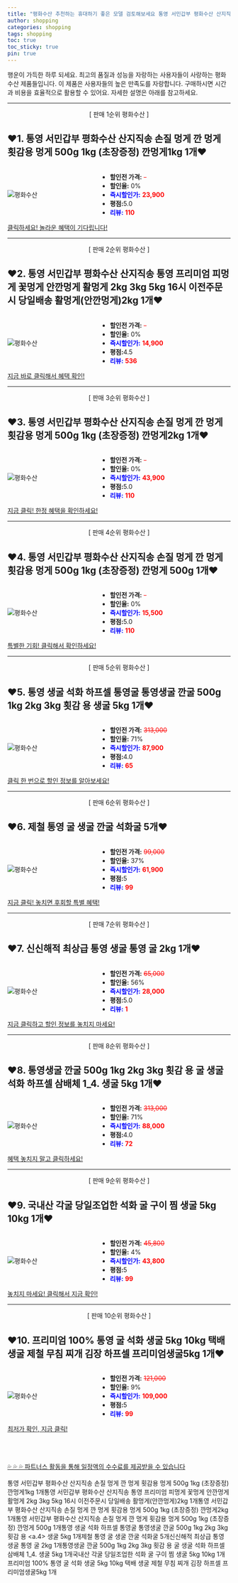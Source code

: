 ```yaml
---
title: "평화수산 추천하는 휴대하기 좋은 모델 검토해보세요 통영 서민갑부 평화수산 산지직송 손질"
author: shopping
categories: shopping
tags: shopping
toc: true
toc_sticky: true
pin: true
---
```

행운이 가득한 하루 되세요. 최고의 품질과 성능을 자랑하는 사용자들이 사랑하는 평화수산 제품들입니다. 이 제품은 사용자들의 높은 만족도를 자랑합니다. 구매하시면 시간과 비용을 효율적으로 활용할 수 있어요. 자세한 설명은 아래를 참고하세요.

---
<p class="toplist" style="margin: 0 auto; display: block; width: fit-content;">[ 판매 1순위 평화수산 ]</p>

<h2><strong>❤️1. 통영 서민갑부 평화수산 산지직송 손질 멍게 깐 멍게 횟감용 멍게 500g 1kg (초장증정) 깐멍게1kg 1개❤️</strong></h2>

<div style="display: flex; align-items: center;">
    <div style="flex: 0.4;">
        <img src="https://thumbnail6.coupangcdn.com/thumbnails/remote/230x230ex/image/vendor_inventory/0627/44ee39f9892d288d17221195765197c5cdb2d9d220eb97d3fc5f835b404f.jpg" alt="평화수산" style="max-width: 100%;">
    </div>
    <div style="flex: 0.6; margin-left: 10px;">
        <ul>
            <li><strong>할인전 가격:</strong> <del style="color: red;">-</del></li>
            <li><strong>할인율:</strong> 0%</li>
            <li><span style='color:blue'><strong>즉시할인가:</strong></span> <span style='color:red'><strong>23,900</strong></span></li>
            <li><strong>평점:</strong>5.0</li>
            <li><span style='color:blue'><strong>리뷰:</strong></span> <span style='color:red'><strong>110</strong></span></li>
        </ul>
    </div>
</div>
<div class="center">
    <a href="https://selin100587.github.io?lptag=AF9450613&subid=githubio&pageKey=7147112859&traceid=V0-153&itemId=17960462933&vendorItemId=85117833582" class="myButton">
        클릭하세요! 놀라운 혜택이 기다립니다!
    </a>
</div>


---
<p class="toplist" style="margin: 0 auto; display: block; width: fit-content;">[ 판매 2순위 평화수산 ]</p>

<h2><strong>❤️2. 통영 서민갑부 평화수산 산지직송 통영 프리미엄 피멍게 꽃멍게 안깐멍게 활멍게 2kg 3kg 5kg 16시 이전주문시 당일배송 활멍게(안깐멍게)2kg 1개❤️</strong></h2>

<div style="display: flex; align-items: center;">
    <div style="flex: 0.4;">
        <img src="https://thumbnail9.coupangcdn.com/thumbnails/remote/230x230ex/image/vendor_inventory/2f5b/04e2133459f0132f05d9a65b9db11993b70ddb79c24105f5085c2e6a81f2.jpg" alt="평화수산" style="max-width: 100%;">
    </div>
    <div style="flex: 0.6; margin-left: 10px;">
        <ul>
            <li><strong>할인전 가격:</strong> <del style="color: red;">-</del></li>
            <li><strong>할인율:</strong> 0%</li>
            <li><span style='color:blue'><strong>즉시할인가:</strong></span> <span style='color:red'><strong>14,900</strong></span></li>
            <li><strong>평점:</strong>4.5</li>
            <li><span style='color:blue'><strong>리뷰:</strong></span> <span style='color:red'><strong>536</strong></span></li>
        </ul>
    </div>
</div>
<div class="center">
    <a href="https://selin100587.github.io?lptag=AF9450613&subid=githubio&pageKey=7147115426&traceid=V0-153&itemId=17960475078&vendorItemId=80622090422" class="myButton">
        지금 바로 클릭해서 혜택 확인!
    </a>
</div>


---
<p class="toplist" style="margin: 0 auto; display: block; width: fit-content;">[ 판매 3순위 평화수산 ]</p>

<h2><strong>❤️3. 통영 서민갑부 평화수산 산지직송 손질 멍게 깐 멍게 횟감용 멍게 500g 1kg (초장증정) 깐멍게2kg 1개❤️</strong></h2>

<div style="display: flex; align-items: center;">
    <div style="flex: 0.4;">
        <img src="https://thumbnail6.coupangcdn.com/thumbnails/remote/230x230ex/image/vendor_inventory/0627/44ee39f9892d288d17221195765197c5cdb2d9d220eb97d3fc5f835b404f.jpg" alt="평화수산" style="max-width: 100%;">
    </div>
    <div style="flex: 0.6; margin-left: 10px;">
        <ul>
            <li><strong>할인전 가격:</strong> <del style="color: red;">-</del></li>
            <li><strong>할인율:</strong> 0%</li>
            <li><span style='color:blue'><strong>즉시할인가:</strong></span> <span style='color:red'><strong>43,900</strong></span></li>
            <li><strong>평점:</strong>5.0</li>
            <li><span style='color:blue'><strong>리뷰:</strong></span> <span style='color:red'><strong>110</strong></span></li>
        </ul>
    </div>
</div>
<div class="center">
    <a href="https://selin100587.github.io?lptag=AF9450613&subid=githubio&pageKey=7147112859&traceid=V0-153&itemId=21806461468&vendorItemId=88854995793" class="myButton">
        지금 클릭! 한정 혜택을 확인하세요!
    </a>
</div>


---
<p class="toplist" style="margin: 0 auto; display: block; width: fit-content;">[ 판매 4순위 평화수산 ]</p>

<h2><strong>❤️4. 통영 서민갑부 평화수산 산지직송 손질 멍게 깐 멍게 횟감용 멍게 500g 1kg (초장증정) 깐멍게 500g 1개❤️</strong></h2>

<div style="display: flex; align-items: center;">
    <div style="flex: 0.4;">
        <img src="https://thumbnail6.coupangcdn.com/thumbnails/remote/230x230ex/image/vendor_inventory/0627/44ee39f9892d288d17221195765197c5cdb2d9d220eb97d3fc5f835b404f.jpg" alt="평화수산" style="max-width: 100%;">
    </div>
    <div style="flex: 0.6; margin-left: 10px;">
        <ul>
            <li><strong>할인전 가격:</strong> <del style="color: red;">-</del></li>
            <li><strong>할인율:</strong> 0%</li>
            <li><span style='color:blue'><strong>즉시할인가:</strong></span> <span style='color:red'><strong>15,500</strong></span></li>
            <li><strong>평점:</strong>5.0</li>
            <li><span style='color:blue'><strong>리뷰:</strong></span> <span style='color:red'><strong>110</strong></span></li>
        </ul>
    </div>
</div>
<div class="center">
    <a href="https://selin100587.github.io?lptag=AF9450613&subid=githubio&pageKey=7147112859&traceid=V0-153&itemId=17960462932&vendorItemId=80304117952" class="myButton">
        특별한 기회! 클릭해서 확인하세요!
    </a>
</div>


---
<p class="toplist" style="margin: 0 auto; display: block; width: fit-content;">[ 판매 5순위 평화수산 ]</p>

<h2><strong>❤️5. 통영 생굴 석화 하프셀 통영굴 통영생굴 깐굴 500g 1kg 2kg 3kg 횟감 용 <a.4> 생굴 5kg 1개❤️</strong></h2>

<div style="display: flex; align-items: center;">
    <div style="flex: 0.4;">
        <img src="https://thumbnail10.coupangcdn.com/thumbnails/remote/230x230ex/image/vendor_inventory/e18a/7315d3020b5da5ad40cc83f68277cfde7b5e9e545f906b1c2322e032fc08.jpg" alt="평화수산" style="max-width: 100%;">
    </div>
    <div style="flex: 0.6; margin-left: 10px;">
        <ul>
            <li><strong>할인전 가격:</strong> <del style="color: red;">313,000</del></li>
            <li><strong>할인율:</strong> 71%</li>
            <li><span style='color:blue'><strong>즉시할인가:</strong></span> <span style='color:red'><strong>87,900</strong></span></li>
            <li><strong>평점:</strong>4.0</li>
            <li><span style='color:blue'><strong>리뷰:</strong></span> <span style='color:red'><strong>65</strong></span></li>
        </ul>
    </div>
</div>
<div class="center">
    <a href="https://selin100587.github.io?lptag=AF9450613&subid=githubio&pageKey=8248614116&traceid=V0-153&itemId=18657191715&vendorItemId=83540856778" class="myButton">
        클릭 한 번으로 할인 정보를 알아보세요!
    </a>
</div>


---
<p class="toplist" style="margin: 0 auto; display: block; width: fit-content;">[ 판매 6순위 평화수산 ]</p>

<h2><strong>❤️6. 제철 통영 굴 생굴 깐굴 석화굴 5개❤️</strong></h2>

<div style="display: flex; align-items: center;">
    <div style="flex: 0.4;">
        <img src="https://thumbnail9.coupangcdn.com/thumbnails/remote/230x230ex/image/vendor_inventory/e387/29825be3007bc6f2ad24188344b527e3d7ca8a7f1c8fc2e416cf8df96ee1.jpg" alt="평화수산" style="max-width: 100%;">
    </div>
    <div style="flex: 0.6; margin-left: 10px;">
        <ul>
            <li><strong>할인전 가격:</strong> <del style="color: red;">99,000</del></li>
            <li><strong>할인율:</strong> 37%</li>
            <li><span style='color:blue'><strong>즉시할인가:</strong></span> <span style='color:red'><strong>61,900</strong></span></li>
            <li><strong>평점:</strong>5</li>
            <li><span style='color:blue'><strong>리뷰:</strong></span> <span style='color:red'><strong>99</strong></span></li>
        </ul>
    </div>
</div>
<div class="center">
    <a href="https://selin100587.github.io?lptag=AF9450613&subid=githubio&pageKey=7575330698&traceid=V0-153&itemId=19986552171&vendorItemId=87084654420" class="myButton">
        지금 클릭! 놓치면 후회할 특별 혜택!
    </a>
</div>


---
<p class="toplist" style="margin: 0 auto; display: block; width: fit-content;">[ 판매 7순위 평화수산 ]</p>

<h2><strong>❤️7. 신신해적 최상급 통영 생굴 통영 굴 2kg 1개❤️</strong></h2>

<div style="display: flex; align-items: center;">
    <div style="flex: 0.4;">
        <img src="https://thumbnail7.coupangcdn.com/thumbnails/remote/230x230ex/image/vendor_inventory/a250/439c9102cac5f7955a91c80be5d8355f46c449a662afca22cba7da902154.jpg" alt="평화수산" style="max-width: 100%;">
    </div>
    <div style="flex: 0.6; margin-left: 10px;">
        <ul>
            <li><strong>할인전 가격:</strong> <del style="color: red;">65,000</del></li>
            <li><strong>할인율:</strong> 56%</li>
            <li><span style='color:blue'><strong>즉시할인가:</strong></span> <span style='color:red'><strong>28,000</strong></span></li>
            <li><strong>평점:</strong>5.0</li>
            <li><span style='color:blue'><strong>리뷰:</strong></span> <span style='color:red'><strong>1</strong></span></li>
        </ul>
    </div>
</div>
<div class="center">
    <a href="https://selin100587.github.io?lptag=AF9450613&subid=githubio&pageKey=7704175794&traceid=V0-153&itemId=20634831871&vendorItemId=87708746614" class="myButton">
        지금 클릭하고 할인 정보를 놓치지 마세요!
    </a>
</div>


---
<p class="toplist" style="margin: 0 auto; display: block; width: fit-content;">[ 판매 8순위 평화수산 ]</p>

<h2><strong>❤️8. 통영생굴 깐굴 500g 1kg 2kg 3kg 횟감 용 굴 생굴 석화 하프셀 삼배체 1_4. 생굴 5kg 1개❤️</strong></h2>

<div style="display: flex; align-items: center;">
    <div style="flex: 0.4;">
        <img src="https://thumbnail9.coupangcdn.com/thumbnails/remote/230x230ex/image/vendor_inventory/1a2c/92887fbf3824164ff833dd6a2c6bcecc19c88725f5e1ef523d5f0508e185.jpg" alt="평화수산" style="max-width: 100%;">
    </div>
    <div style="flex: 0.6; margin-left: 10px;">
        <ul>
            <li><strong>할인전 가격:</strong> <del style="color: red;">313,000</del></li>
            <li><strong>할인율:</strong> 71%</li>
            <li><span style='color:blue'><strong>즉시할인가:</strong></span> <span style='color:red'><strong>88,000</strong></span></li>
            <li><strong>평점:</strong>4.0</li>
            <li><span style='color:blue'><strong>리뷰:</strong></span> <span style='color:red'><strong>72</strong></span></li>
        </ul>
    </div>
</div>
<div class="center">
    <a href="https://selin100587.github.io?lptag=AF9450613&subid=githubio&pageKey=7751029995&traceid=V0-153&itemId=16349103759&vendorItemId=83540862043" class="myButton">
        혜택 놓치지 말고 클릭하세요!
    </a>
</div>


---
<p class="toplist" style="margin: 0 auto; display: block; width: fit-content;">[ 판매 9순위 평화수산 ]</p>

<h2><strong>❤️9. 국내산 각굴 당일조업한 석화 굴 구이 찜 생굴 5kg 10kg 1개❤️</strong></h2>

<div style="display: flex; align-items: center;">
    <div style="flex: 0.4;">
        <img src="https://thumbnail7.coupangcdn.com/thumbnails/remote/230x230ex/image/vendor_inventory/588d/428470014a895ef53ddabf11c7bb1f6e476f63839fb6d1b1ef46fae416f1.jpg" alt="평화수산" style="max-width: 100%;">
    </div>
    <div style="flex: 0.6; margin-left: 10px;">
        <ul>
            <li><strong>할인전 가격:</strong> <del style="color: red;">45,800</del></li>
            <li><strong>할인율:</strong> 4%</li>
            <li><span style='color:blue'><strong>즉시할인가:</strong></span> <span style='color:red'><strong>43,800</strong></span></li>
            <li><strong>평점:</strong>5</li>
            <li><span style='color:blue'><strong>리뷰:</strong></span> <span style='color:red'><strong>99</strong></span></li>
        </ul>
    </div>
</div>
<div class="center">
    <a href="https://selin100587.github.io?lptag=AF9450613&subid=githubio&pageKey=6850687856&traceid=V0-153&itemId=16319079529&vendorItemId=83511190477" class="myButton">
        놓치지 마세요! 클릭해서 지금 확인!
    </a>
</div>


---
<p class="toplist" style="margin: 0 auto; display: block; width: fit-content;">[ 판매 10순위 평화수산 ]</p>

<h2><strong>❤️10. 프리미엄 100% 통영 굴 석화 생굴 5kg 10kg 택배 생굴 제철 무침 찌개 김장 하프셀 프리미엄생굴5kg 1개❤️</strong></h2>

<div style="display: flex; align-items: center;">
    <div style="flex: 0.4;">
        <img src="https://thumbnail6.coupangcdn.com/thumbnails/remote/230x230ex/image/vendor_inventory/7e12/133dc376d07c8488636a0a5961b587bfae5103455d75e76baa315269fc07.PNG" alt="평화수산" style="max-width: 100%;">
    </div>
    <div style="flex: 0.6; margin-left: 10px;">
        <ul>
            <li><strong>할인전 가격:</strong> <del style="color: red;">121,000</del></li>
            <li><strong>할인율:</strong> 9%</li>
            <li><span style='color:blue'><strong>즉시할인가:</strong></span> <span style='color:red'><strong>109,000</strong></span></li>
            <li><strong>평점:</strong>5</li>
            <li><span style='color:blue'><strong>리뷰:</strong></span> <span style='color:red'><strong>99</strong></span></li>
        </ul>
    </div>
</div>
<div class="center">
    <a href="https://selin100587.github.io?lptag=AF9450613&subid=githubio&pageKey=6952393360&traceid=V0-153&itemId=16896295296&vendorItemId=84074494776" class="myButton">
        최저가 확인, 지금 클릭!
    </a>
</div>

<br><br><br>[💦 💦 💦 파트너스 활동을 통해 일정액의 수수료를 제공받을 수 있습니다](https://link.coupang.com/a/bcpT2c)<br><br>통영 서민갑부 평화수산 산지직송 손질 멍게 깐 멍게 횟감용 멍게 500g 1kg (초장증정) 깐멍게1kg 1개통영 서민갑부 평화수산 산지직송 통영 프리미엄 피멍게 꽃멍게 안깐멍게 활멍게 2kg 3kg 5kg 16시 이전주문시 당일배송 활멍게(안깐멍게)2kg 1개통영 서민갑부 평화수산 산지직송 손질 멍게 깐 멍게 횟감용 멍게 500g 1kg (초장증정) 깐멍게2kg 1개통영 서민갑부 평화수산 산지직송 손질 멍게 깐 멍게 횟감용 멍게 500g 1kg (초장증정) 깐멍게 500g 1개통영 생굴 석화 하프셀 통영굴 통영생굴 깐굴 500g 1kg 2kg 3kg 횟감 용 <a.4> 생굴 5kg 1개제철 통영 굴 생굴 깐굴 석화굴 5개신신해적 최상급 통영 생굴 통영 굴 2kg 1개통영생굴 깐굴 500g 1kg 2kg 3kg 횟감 용 굴 생굴 석화 하프셀 삼배체 1_4. 생굴 5kg 1개국내산 각굴 당일조업한 석화 굴 구이 찜 생굴 5kg 10kg 1개프리미엄 100% 통영 굴 석화 생굴 5kg 10kg 택배 생굴 제철 무침 찌개 김장 하프셀 프리미엄생굴5kg 1개